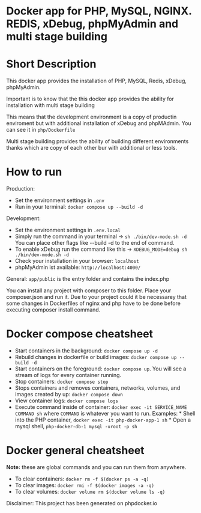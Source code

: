 Docker app for PHP, MySQL, NGINX. REDIS, xDebug, phpMyAdmin and multi stage building
==================================

# Short Description

This docker app provides the installation of PHP, MySQL, Redis, xDebug, phpMyAdmin.

Important is to know that the this docker app provides the ability for installation with multi stage building

This means that the development environment is a copy of productin enviroment but with additional installation of xDebug and phpMAdmin. You can see it in `php/Dockerfile`

Multi stage building provides the ability of building different environments thanks which are copy of each other bur with additional or less tools.


# How to run

Production:
  * Set the environment settings in `.env`
  * Run in your terminal: `docker compose up --build -d`

Development:
  * Set the environment settings in `.env.local`
  * Simply run the command in your terminal -> `sh ./bin/dev-mode.sh -d` You can place other flags like --build -d to the end of command.
  * To enable xDebug run the command like this -> `XDEBUG_MODE=debug sh ./bin/dev-mode.sh -d`
  * Check your installation in your browser: `localhost`
  * phpMyAdmin ist available: `http://localhost:4000/`

General:
`app/public` is the entry folder and contains the index.php

You can install any project with composer to this folder. Place your composer.json and run it.
Due to your project could it be necessarey that some changes in Dockerfiles of nginx and php have to be done before executing composer install command.


# Docker compose cheatsheet

  * Start containers in the background: `docker compose up -d`
  * Rebuild changes in dockerfile or build images: `docker compose up --build -d`
  * Start containers on the foreground: `docker compose up`. You will see a stream of logs for every container running.
  * Stop containers: `docker compose stop`
  * Stops containers and removes containers, networks, volumes, and images created by up: `docker compose down`
  * View container logs: `docker compose logs`
  * Execute command inside of container: `docker exec -it SERVICE_NAME COMMAND sh` where `COMMAND` is whatever you want to run. Examples:
        * Shell into the PHP container, `docker exec -it php-docker-app-1 sh`
        * Open a mysql shell, `php-docker-db-1 mysql -uroot -p sh`

# Docker general cheatsheet

**Note:** these are global commands and you can run them from anywhere.

  * To clear containers: `docker rm -f $(docker ps -a -q)`
  * To clear images: `docker rmi -f $(docker images -a -q)`
  * To clear volumes: `docker volume rm $(docker volume ls -q)`


Disclaimer: This project has been generated on phpdocker.io
